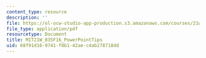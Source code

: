 ```yaml
---
content_type: resource
description: ''
file: https://ol-ocw-studio-app-production.s3.amazonaws.com/courses/21w-035-science-writing-and-new-media-communicating-science-to-the-public-fall-2016/68f91d169741f8b142aec4ab278718dd_MIT21W_035F16_PowerPointTips.pdf
file_type: application/pdf
resourcetype: Document
title: MIT21W_035F16_PowerPointTips
uid: 68f91d16-9741-f8b1-42ae-c4ab278718dd
---
```

